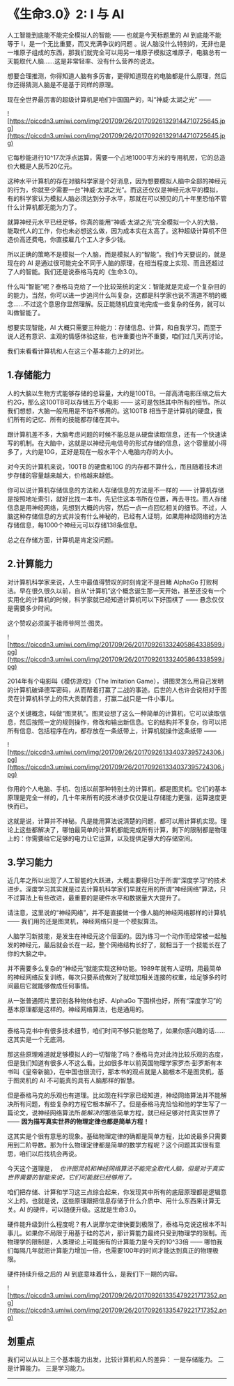 # 《生命3.0》2: I 与 AI

人工智能到底能不能完全模拟人的智能 —— 也就是今天标题里的 AI 到底能不能等于 I，是一个无比重要，而又充满争议的问题 。说人脑没什么特别的，无非也是一堆原子组成的东西，那我们就完全可以用另一堆原子模拟这堆原子，电脑总有一天能取代人脑……这是非常轻率、没有什么营养的说法。

想要合理推测，你得知道人脑有多厉害，更得知道现在的电脑都是什么原理，然后你还得猜测人脑是不是基于同样的原理。

现在全世界最厉害的超级计算机是咱们中国国产的，叫“神威·太湖之光” ——  

![https://piccdn3.umiwi.com/img/201709/26/201709261329144710725645.jpg](https://piccdn3.umiwi.com/img/201709/26/201709261329144710725645.jpg)

它每秒能进行10^17次浮点运算，需要一个占地1000平方米的专用机房，它的总造价大概是人民币20亿元。

这种水平计算机的存在对脑科学家是个好消息，因为想要模拟人脑中全部的神经元的行为，你就至少需要一台“神威·太湖之光”。而这还仅仅是神经元水平的模拟，有的科学家认为模拟人脑必须达到分子水平，那就在可以预见的几十年里恐怕不管什么计算机都无能为力了。

就算神经元水平已经足够，你真的能用“神威·太湖之光”完全模拟一个人的大脑，能取代人的工作，你也未必想这么做，因为成本实在太高了。这种超级计算机不但造价高还费电，你直接雇几个工人才多少钱。

所以正确的策略不是模拟一个人脑，而是模拟人的“智能”。我们今天要说的，就是现在的 AI 是通过很可能完全不同于人脑的原理，在相当程度上实现、而且还超过了人的智能。我们还是说泰格马克的《生命3.0》。

什么叫“智能”呢？泰格马克给了一个比较笼统的定义：智能就是完成一个复杂目的的能力。当然，你可以进一步追问什么叫复杂，这都是科学家也说不清道不明的概念……不过这个意思你显然理解。反正能随机应变地完成一些复杂的任务，就可以叫做智能了。

想要实现智能，AI 大概只需要三种能力：存储信息、计算，和自我学习。而至于说人还有意识、主观的情感体验这些，也许重要也许不重要，咱们过几天再讨论。

我们来看看计算机和人在这三个基本能力上的对比。 

## 1.存储能力

人的大脑以生物方式能够存储的总容量，大约是100TB。一部高清电影压缩之后大约2G，那么这100TB可以存储五万个电影 —— 这可是包括其中所有的细节。所以我们想想，大脑一般用用是不怕不够用的。这100TB 相当于是计算机的硬盘，我们所有的记忆、所有的技能都存储在其中。

跟计算机差不多，大脑考虑问题的时候不能总是从硬盘读取信息，还有一个快速读写的机制。在大脑中，这就是以神经元电信号的形式存储的信息，这个容量就小得多了，大约是10G，正好是现在一般水平个人电脑内存的大小。

对今天的计算机来说，100TB 的硬盘和10G 的内存都不算什么，而且随着技术进步存储的容量越来越大，价格越来越低。

你可以说计算机存储信息的方法和人存储信息的方法是不一样的 —— 计算机存储是按照地址索引，就好比找一本书，先记住这本书所在位置，再去寻找。而人存储信息是用神经网络，先想到大概的内容，然后一点一点回忆相关的细节。不过，人脑这种存储信息的方式并没有什么神秘的，已经有人证明，如果用神经网络的方法存储信息，每1000个神经元可以存储138条信息。

总之在存储方面，计算机是肯定没问题。 

## 2.计算能力

对计算机科学家来说，人生中最值得赞叹的时刻肯定不是目睹 AlphaGo 打败柯洁。早在很久很久以前，自从“计算机”这个概念诞生那一天开始，甚至还没有一个实用化的计算机的时候，科学家就已经知道计算机可以下好围棋了 —— 悬念仅仅是需要多少时间。

这个赞叹必须属于祖师爷阿兰·图灵。 

![https://piccdn3.umiwi.com/img/201709/26/201709261332405864338599.jpg](https://piccdn3.umiwi.com/img/201709/26/201709261332405864338599.jpg)

2014年有个电影叫《模仿游戏》（The Imitation Game），讲图灵怎么用自己发明的计算机破译德军密码，从而帮着打赢了二战的事迹。后世的人也许会说相对于图灵在计算机科学上的伟大贡献而言，打赢二战只是一件小事儿。

这个关键概念，叫做“图灵机”。图灵设想了这么一种简单的计算机，它可以读取信息，然后按照一定的规则操作，修改和输出新信息。它的结构并不复杂，你可以把所有信息、包括程序在内，都存放在一条纸带上，计算机就操作这条纸带 ——  

![https://piccdn3.umiwi.com/img/201709/26/201709261334037395724306.jpg](https://piccdn3.umiwi.com/img/201709/26/201709261334037395724306.jpg)

你用的个人电脑、手机、包括以前那种特别土的计算机，都是图灵机。它们的基本原理是完全一样的，几十年来所有的技术进步仅仅是让存储能力更强，运算速度更快而已。

这就是说，计算并不神秘。凡是能用算法说清楚的问题，都可以用计算机实现。理论上这些都解决了，哪怕最简单的计算机都能完成所有计算，剩下的限制都是物理上的：你需要给它足够的电力让它运算，以及提供足够大的存储空间。 

## 3.学习能力

近几年之所以出现了人工智能的大跃进，大概主要得归功于所谓“深度学习”的技术进步。深度学习其实就是过去计算机科学家们早就在用的所谓“神经网络”算法，只不过算法上有些改进，最重要的是硬件水平和数据量大大提升了。

请注意，这里说的“神经网络”，并不是直接做一个像人脑的神经网络那样的计算机 —— 我们用的还是图灵机，神经网络只是一个模拟算法。

人脑学习新技能，是发生在神经元这个层面的。因为练习一个动作而经常被一起触发的神经元，最后就会长在一起，整个网络结构长好了，就相当于一个技能长在了你的大脑之中。

并不需要多么复杂的“神经元”就能实现这种功能。1989年就有人证明，用最简单的神经网络反复训练，每次只要系统做对了就增加相关连接的权重，给足够多的时间最后它就能够做成任何事情。

从一张普通照片里识别各种物体也好、AlphaGo 下围棋也好，所有“深度学习”的基本原理都是这样的。神经网络算法，也是通用的。 

 *******

泰格马克书中有很多技术细节，咱们时间不够只能忽略了，如果你感兴趣的话……这其实是一个无底洞。

那这些原理难道就足够模拟人的一切智能了吗？泰格马克对此持比较乐观的态度，但是我们知道有很多人不这么看。比如很多年以前英国物理学家罗杰·彭罗斯有本书叫《皇帝新脑》，在中国也很流行，那本书的观点就是人脑根本不是图灵机，基于图灵机的 AI 不可能真的具有人脑那样的智慧。

但是泰格马克的乐观也有道理。比如现在科学家已经知道，神经网络算法并不能解决所有问题，有些复杂的方程它根本解不了。但是泰格马克恰恰和他的学生写了一篇论文，说神经网络算法所*能解决的*那些简单方程，就已经足够对付真实世界了 —— **因为描写真实世界的物理定律也都是简单方程！**

这其实是个很有意思的现象。基础物理定律的确都是简单方程，比如说最多只需要用到二阶导数。那为什么物理定律都是简单的数学方程呢？这个问题其实很有意思，咱们以后找机会再说。

今天这个道理是，  *也许图灵机和神经网络算法不能完全取代人脑，但是对于真实世界需要的智能来说，它们可能就已经够用了。*

咱们把存储、计算和学习这三点综合起来，你发现其中所有的底层原理都是逻辑意义上的。也就是说，这些原理跟把信息存储于什么介质中、用什么东西来计算无关。AI 的硬件，可以随便升级。这就是生命3.0。

硬件能升级到什么程度呢？有人说摩尔定律快要到极限了，泰格马克说这根本不叫事儿。如果你不局限于用基于硅的芯片，那计算能力最终只受到物理学的限制。而物理学的限制是，人类理论上可能拥有的计算能力是今天的10^33倍 —— 哪怕我们每隔几年就把计算能力增加一倍，也需要100年的时间才能达到真正的物理极限。

硬件持续升级之后的 AI 到底意味着什么，是我们下一期的内容。 

![https://piccdn3.umiwi.com/img/201709/26/201709261335479221717352.png](https://piccdn3.umiwi.com/img/201709/26/201709261335479221717352.png)

## 划重点

我们可以从以上三个基本能力出发，比较计算机和人的差异：
一是存储能力。
二是计算能力。
三是学习能力。

---
